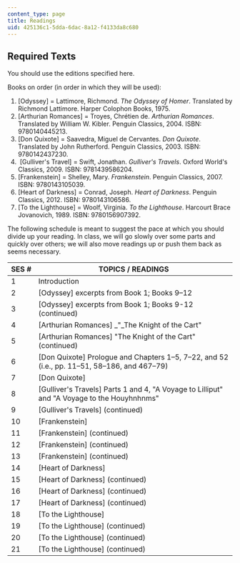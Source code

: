```yaml
---
content_type: page
title: Readings
uid: 425136c1-5dda-6dac-8a12-f4133da8c680
---
```


Required Texts
--------------

You should use the editions specified here.

Books on order (in order in which they will be used):

1.  \[Odyssey\] = Lattimore, Richmond. _The Odyssey of Homer_. Translated by Richmond Lattimore. Harper Colophon Books, 1975.
2.  \[Arthurian Romances\] = Troyes, Chrétien de. _Arthurian Romances_. Translated by William W. Kibler. Penguin Classics, 2004. ISBN: 9780140445213.
3.  \[Don Quixote\] = Saavedra, Miguel de Cervantes. _Don Quixote_. Translated by John Rutherford. Penguin Classics, 2003. ISBN: 9780142437230.
4.   \[Gulliver's Travel\] = Swift, Jonathan. _Gulliver's Travels_. Oxford World's Classics, 2009. ISBN: 9781439586204.
5.  \[Frankenstein\] = Shelley, Mary. _Frankenstein_. Penguin Classics, 2007. ISBN: 9780143105039.
6.  \[Heart of Darkness\] = Conrad, Joseph. _Heart of Darkness_. Penguin Classics, 2012. ISBN: 9780143106586.
7.  \[To the Lighthouse\] = Woolf, Virginia. _To the Lighthouse_. Harcourt Brace Jovanovich, 1989. ISBN: 9780156907392.

The following schedule is meant to suggest the pace at which you should divide up your reading. In class, we will go slowly over some parts and quickly over others; we will also move readings up or push them back as seems necessary.

| SES # | TOPICS / READINGS |
| --- | --- |
| 1 | Introduction |
| 2 | \[Odyssey\] excerpts from Book 1; Books 9–12 |
| 3 | \[Odyssey\] excerpts from Book 1; Books 9-12 (continued) |
| 4 | \[Arthurian Romances\] _"_The Knight of the Cart" |
| 5 | \[Arthurian Romances\] "The Knight of the Cart" (continued) |
| 6 | \[Don Quixote\] Prologue and Chapters 1–5, 7–22, and 52 (i.e., pp. 11–51, 58–186, and 467–79) |
| 7 | \[Don Quixote\] |
| 8 | \[Gulliver's Travels\] Parts 1 and 4, "A Voyage to Lilliput" and "A Voyage to the Houyhnhnms" |
| 9 | \[Gulliver's Travels\] (continued) |
| 10 | \[Frankenstein\] |
| 11 | \[Frankenstein\] (continued) |
| 12 | \[Frankenstein\] (continued) |
| 13 | \[Frankenstein\] (continued) |
| 14 | \[Heart of Darkness\] |
| 15 | \[Heart of Darkness\] (continued) |
| 16 | \[Heart of Darkness\] (continued) |
| 17 | \[Heart of Darkness\] (continued) |
| 18 | \[To the Lighthouse\] |
| 19 | \[To the Lighthouse\] (continued) |
| 20 | \[To the Lighthouse\] (continued) |
| 21 | \[To the Lighthouse\] (continued)